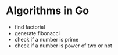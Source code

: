 # Algorithms in Go

- find factorial
- generate fibonacci
- check if a number is prime
- check if a number is power of two or not
